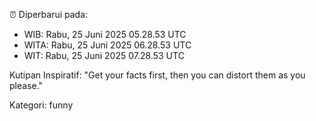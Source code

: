 ⏰ Diperbarui pada:
- WIB: Rabu, 25 Juni 2025 05.28.53 UTC
- WITA: Rabu, 25 Juni 2025 06.28.53 UTC
- WIT: Rabu, 25 Juni 2025 07.28.53 UTC

Kutipan Inspiratif:
"Get your facts first, then you can distort them as you please."


Kategori: funny

